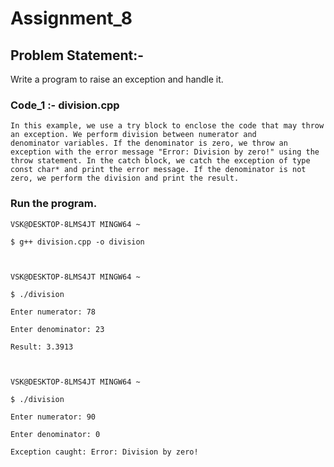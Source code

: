 

# Assignment_8

## Problem Statement:-

Write a program to raise an exception and handle it.

### Code_1 :- division.cpp

    In this example, we use a try block to enclose the code that may throw an exception. We perform division between numerator and 
    denominator variables. If the denominator is zero, we throw an exception with the error message "Error: Division by zero!" using the 
    throw statement. In the catch block, we catch the exception of type const char* and print the error message. If the denominator is not
    zero, we perform the division and print the result.
		
		
### Run the program.


    VSK@DESKTOP-8LMS4JT MINGW64 ~

    $ g++ division.cpp -o division



    VSK@DESKTOP-8LMS4JT MINGW64 ~

    $ ./division

    Enter numerator: 78

    Enter denominator: 23

    Result: 3.3913



    VSK@DESKTOP-8LMS4JT MINGW64 ~

    $ ./division

    Enter numerator: 90

    Enter denominator: 0

    Exception caught: Error: Division by zero!



